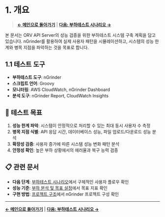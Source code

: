 # 1. 개요

> **[← 메인으로 돌아가기](README.md)** | **[다음: 부하테스트 시나리오 →](02-test-scenarios.md)**

본 문서는 ORV API Server의 성능 검증을 위한 부하테스트 시스템 구축 계획을 담고 있습니다. nGrinder를 활용하여 실제 사용자 패턴을 시뮬레이션하고, 시스템의 성능 한계와 병목 지점을 파악하는 것을 목표로 합니다.

## 1.1 테스트 도구

- **부하테스트 도구**: nGrinder
- **스크립트 언어**: Groovy
- **모니터링**: AWS CloudWatch, nGrinder Dashboard
- **분석 도구**: nGrinder Report, CloudWatch Insights

## 🎯 테스트 목표

1. **성능 한계 파악**: 시스템이 안정적으로 처리할 수 있는 최대 동시 사용자 수 측정
2. **병목 지점 식별**: API 응답 시간, 데이터베이스 성능, 파일 업로드/다운로드 성능 분석
3. **확장성 검증**: 사용자 증가에 따른 시스템 성능 변화 패턴 분석
4. **안정성 확인**: 높은 부하 상황에서의 에러율과 복구 능력 검증

## 📋 관련 문서

- **다음 단계**: [부하테스트 시나리오](02-test-scenarios.md)에서 구체적인 사용자 플로우 확인
- **성능 기준**: [부하 분석 및 목표 설정](03-performance-targets.md)에서 목표 지표 확인
- **구현 방법**: [프로젝트 구조](04-project-structure.md)에서 nGrinder 프로젝트 구성 확인

---

**[← 메인으로 돌아가기](README.md)** | **[다음: 부하테스트 시나리오 →](02-test-scenarios.md)**
